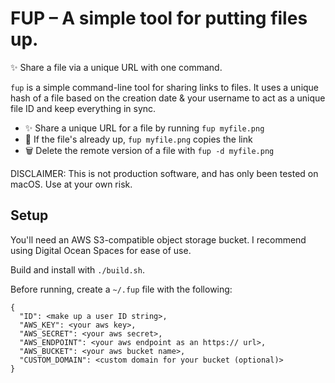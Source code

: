 # FUP – A simple tool for putting files up.

✨ Share a file via a unique URL with one command.

`fup` is a simple command-line tool for sharing links to files. It uses a unique
hash of a file based on the creation date & your username to act as a unique file
ID and keep everything in sync.

- ✨ Share a unique URL for a file by running `fup myfile.png`
- 🔗 If the file's already up, `fup myfile.png` copies the link
- 🗑 Delete the remote version of a file with `fup -d myfile.png`

DISCLAIMER: This is not production software, and has only been tested on macOS.
Use at your own risk.

## Setup

You'll need an AWS S3-compatible object storage bucket. I recommend using
Digital Ocean Spaces for ease of use.

Build and install with `./build.sh`.

Before running, create a `~/.fup` file with the following:

```
{
  "ID": <make up a user ID string>,
  "AWS_KEY": <your aws key>,
  "AWS_SECRET": <your aws secret>,
  "AWS_ENDPOINT": <your aws endpoint as an https:// url>,
  "AWS_BUCKET": <your aws bucket name>,
  "CUSTOM_DOMAIN": <custom domain for your bucket (optional)>
}
